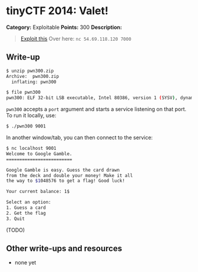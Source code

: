 # tinyCTF 2014: Valet!

**Category:** Exploitable
**Points:** 300
**Description:**

> [Exploit this](pwn300.zip)
> Over here: `nc 54.69.118.120 7000`

## Write-up

```bash
$ unzip pwn300.zip
Archive:  pwn300.zip
  inflating: pwn300

$ file pwn300
pwn300: ELF 32-bit LSB executable, Intel 80386, version 1 (SYSV), dynamically linked (uses shared libs), for GNU/Linux 2.6.18, not stripped
```

`pwn300` accepts a `port` argument and starts a service listening on that port. To run it locally, use:

```bash
$ ./pwn300 9001
```

In another window/tab, you can then connect to the service:

```bash
$ nc localhost 9001
Welcome to Google Gamble.
=========================

Google Gamble is easy. Guess the card drawn
from the deck and double your money! Make it all
the way to $1048576 to get a flag! Good luck!

Your current balance: 1$

Select an option:
1. Guess a card
2. Get the flag
3. Quit
```

(TODO)

## Other write-ups and resources

* none yet
